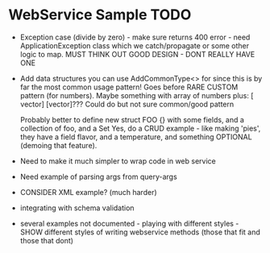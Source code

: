 # WebService Sample TODO

- Exception case (divide by zero) - make sure returns 400 error - need ApplicationException class which we catch/propagate
  or some other logic to map.
  MUST THINK OUT GOOD DESIGN - DONT REALLY HAVE ONE

- Add data structures you can use AddCommonType<> for since this is by far the most common usage pattern! Goes before RARE
  CUSTOM pattern (for numbers). Maybe something with array of numbers
  plus: [ vector] [vector]??? Could do but not sure common/good pattern

  Probably better to define new struct FOO {} with some fields, and a collection of foo, and a Set<foo-ids>
  Yes, do a CRUD example - like making 'pies', they have a field flavor, and a temperature, and something OPTIONAL (demoing that feature).

- Need to make it much simpler to wrap code in web service
- Need example of parsing args from query-args
- CONSIDER XML example? (much harder)
- integrating with schema validation

- several examples not documented - playing with different styles - SHOW different styles of writing webservice methods (those that fit and those that dont)